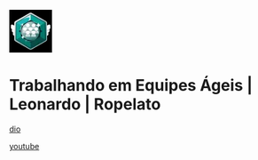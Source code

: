 ![alt text](image.png)

# Trabalhando em Equipes Ágeis | Leonardo | Ropelato

[dio](https://web.dio.me/course/trabalhando-em-equipes-ageis/learning/1efc7ad9-a0be-4144-8ed4-dbcdd7c3a948)

[youtube](https://www.youtube.com/playlist?list=PLUFkgDlXfnjt5F7jcqidgtTU8-CQtUYd_)
